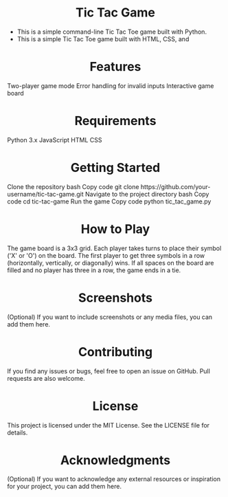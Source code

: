 
<h1 align="center" >Tic Tac Game</h1>

- This is a simple command-line Tic Tac Toe game built with Python.
- This is a simple Tic Tac Toe game built with HTML, CSS, and 
<h1 align="center" >Features</h1>

Two-player game mode
Error handling for invalid inputs
Interactive game board
<h1 align="center" >Requirements</h1>
Python 3.x
JavaScript
HTML
CSS
<h1 align="center" >Getting Started</h1>
Clone the repository
bash
Copy code
git clone https://github.com/your-username/tic-tac-game.git
Navigate to the project directory
bash
Copy code
cd tic-tac-game
Run the game
Copy code
python tic_tac_game.py
<h1 align="center" >How to Play</h1>
The game board is a 3x3 grid.
Each player takes turns to place their symbol ('X' or 'O') on the board.
The first player to get three symbols in a row (horizontally, vertically, or diagonally) wins.
If all spaces on the board are filled and no player has three in a row, the game ends in a tie.
<h1 align="center" >Screenshots</h1>
(Optional) If you want to include screenshots or any media files, you can add them here.

<h1 align="center" >Contributing</h1>
If you find any issues or bugs, feel free to open an issue on GitHub. Pull requests are also welcome.

<h1 align="center" >License</h1>
This project is licensed under the MIT License. See the LICENSE file for details.

<h1 align="center" >Acknowledgments</h1>
(Optional) If you want to acknowledge any external resources or inspiration for your project, you can add them here.











